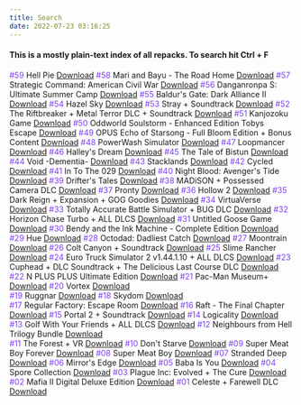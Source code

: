 ```yaml
---
title: Search
date: 2022-07-23 03:16:25
---
```


<h4>This is a mostly plain-text index of all repacks. To search hit Ctrl + F</h4>


<span style="color: #7E3FF2">#59</span> Hell Pie <a href="/repack/2022/07/22/hell-pie.html">Download</a>
<span style="color: #7E3FF2">#58</span> Mari and Bayu - The Road Home <a href="/repack/2022/07/22/mari-and-bayu-the-road-home.html">Download</a>
<span style="color: #7E3FF2">#57</span> Strategic Command: American Civil War <a href="/repack/2022/07/22/strategic-command-american-civil-war.html">Download</a>
<span style="color: #7E3FF2">#56</span> Danganronpa S: Ultimate Summer Camp <a href="/repack/2022/07/21/danganronpa-s-ultimate-summer-camp.html">Download</a>
<span style="color: #7E3FF2">#55</span> Baldur's Gate: Dark Alliance II <a href="/repack/2022/07/21/baldurs-gate-dark-alliance-2.html">Download</a>
<span style="color: #7E3FF2">#54</span> Hazel Sky <a href="/repack/2022/07/21/hazel-sky.html">Download</a>
<span style="color: #7E3FF2">#53</span> Stray + Soundtrack <a href="/repack/2022/07/20/stray.html">Download</a>
<span style="color: #7E3FF2">#52</span> The Riftbreaker + Metal Terror DLC + Soundtrack <a href="/repack/2022/07/19/the-riftbreaker.html">Download</a>
<span style="color: #7E3FF2">#51</span> Kanjozoku Game <a href="/repack/2022/07/18/kanjozoku-game.html">Download</a>
<span style="color: #7E3FF2">#50</span> Oddworld Soulstorm - Enhanced Edition Tobys Escape <a href="/repack/2022/07/17/oddworld-soultorm-enhanced-edition-tobys-escape.html">Download</a>
<span style="color: #7E3FF2">#49</span> OPUS Echo of Starsong - Full Bloom Edition + Bonus Content <a href="/repack/2022/07/16/opus-echo-of-starsong.html">Download</a>
<span style="color: #7E3FF2">#48</span> PowerWash Simulator <a href="/repack/2022/07/15/powerwash-simulator.html">Download</a>
<span style="color: #7E3FF2">#47</span> Loopmancer <a href="/repack/2022/07/15/loopmancer.html">Download</a>
<span style="color: #7E3FF2">#46</span> Halley's Dream <a href="/repack/2022/07/14/halleys-dream.html">Download</a>
<span style="color: #7E3FF2">#45</span> The Tale of Bistun <a href="/repack/2022/07/13/the-tale-of-bistun.html">Download</a>
<span style="color: #7E3FF2">#44</span> Void -Dementia- <a href="/repack/2022/07/13/void-dementia.html">Download</a>
<span style="color: #7E3FF2">#43</span> Stacklands <a href="/repack/2022/07/12/stacklands.html">Download</a>
<span style="color: #7E3FF2">#42</span> Cycled <a href="/repack/2022/07/12/cycled.html">Download</a>
<span style="color: #7E3FF2">#41</span> In To The 029 <a href="/repack/2022/07/11/in-to-the-029.html">Download</a>
<span style="color: #7E3FF2">#40</span> Night Blood: Avenger's Tide <a href="/repack/2022/07/11/nbat.html">Download</a>
<span style="color: #7E3FF2">#39</span> Drifter's Tales <a href="/repack/2022/07/10/drifters-tales">Download</a>
<span style="color: #7E3FF2">#38</span> MADiSON + Possessed Camera DLC <a href="/repack/2022/07/10/madison">Download</a>
<span style="color: #7E3FF2">#37</span> Pronty <a href="/repack/2022/07/10/pronty">Download</a>
<span style="color: #7E3FF2">#36</span> Hollow 2 <a href="/repack/2022/07/09/hollow-2">Download</a>
<span style="color: #7E3FF2">#35</span> Dark Reign + Expansion + GOG Goodies <a href="/repack/2022/07/09/dark-reign">Download</a>
<span style="color: #7E3FF2">#34</span> VirtuaVerse <a href="/repack/2022/07/09/virtuaverse">Download</a>
<span style="color: #7E3FF2">#33</span> Totally Accurate Battle Simulator + BUG DLC <a href="/repack/2022/07/07/totally-acurate-battlegrounds">Download</a>
<span style="color: #7E3FF2">#32</span> Horizon Chase Turbo + ALL DLCS <a href="/repack/2022/07/07/horizon-chase-turbo.html">Download</a>
<span style="color: #7E3FF2">#31</span> Untitled Goose Game <a href="/repack/2022/07/07/untitled-goose-game.html">Download</a>
<span style="color: #7E3FF2">#30</span> Bendy and the Ink Machine - Complete Edition <a href="/repack/2022/07/07/bendy-and-the-ink-machine.html">Download</a>
<span style="color: #7E3FF2">#29</span> Hue <a href="/repack/2022/07/06/hue.html">Download</a>
<span style="color: #7E3FF2">#28</span> Octodad: Dadliest Catch <a href="/repack/2022/07/06/octodad-dadliest-catch.html">Download</a>
<span style="color: #7E3FF2">#27</span> Moontrain <a href="/repack/2022/07/05/moontrain.html">Download</a>
<span style="color: #7E3FF2">#26</span> Colt Canyon + Soundtrack <a href="/repack/2022/07/05/colt-canyon.html">Download</a>
<span style="color: #7E3FF2">#25</span> Slime Rancher <a href="/repack/2022/07/04/slime-rancher.html">Download</a>
<span style="color: #7E3FF2">#24</span> Euro Truck Simulator 2 v1.44.1.10 + ALL DLCS <a href="/repack/2022/07/04/euro-truck-simulator-2.html">Download</a>
<span style="color: #7E3FF2">#23</span> Cuphead + DLC Soundtrack + The Delicious Last Course DLC <a href="/repack/2022/07/03/cuphead.html">Download</a>
<span style="color: #7E3FF2">#22</span> N PLUS PLUS Ultimate Edition <a href="/repack/2022/07/01/n-plus-plus.html">Download</a>
<span style="color: #7E3FF2">#21</span> Pac-Man Museum+ <a href="/repack/2022/06/29/pacman-museum-plus.html">Download</a>
<span style="color: #7E3FF2">#20</span> Vortex <a href="/repack/2022/06/28/vortex.html">Download</a>  
<span style="color: #7E3FF2">#19</span> Ruggnar <a href="/repack/2022/06/27/ruggnar.html">Download</a>
<span style="color: #7E3FF2">#18</span> Skydom <a href="/repack/2022/06/27/skydom.html">Download</a>  
<span style="color: #7E3FF2">#17</span> Regular Factory: Escape Room <a href="/repack/2022/06/26/regular-factory-escape-room.html">Download</a>
<span style="color: #7E3FF2">#16</span> Raft - The Final Chapter <a href="/repack/2022/06/25/raft.html">Download</a>
<span style="color: #7E3FF2">#15</span> Portal 2 + Soundtrack <a href="/repack/2022/06/24/portal-2.html">Download</a>
<span style="color: #7E3FF2">#14</span> Logicality <a href="/repack/2022/06/23/logicality.html">Download</a>
<span style="color: #7E3FF2">#13</span> Golf With Your Friends + ALL DLCS <a href="/repack/2022/06/23/golf-with-your-friends.html">Download</a>
<span style="color: #7E3FF2">#12</span> Neighbours from Hell Trilogy Bundle <a href="/repack/2022/06/23/neighbours-from-hell-trilogy.html">Download</a>  
<span style="color: #7E3FF2">#11</span> The Forest + VR <a href="/repack/2022/06/23/the-forest.html">Download</a>
<span style="color: #7E3FF2">#10</span> Don't Starve <a href="/repack/2022/06/23/dont-starve.html">Download</a>
<span style="color: #7E3FF2">#09</span> Super Meat Boy Forever <a href="/repack/2022/06/23/super-meat-boy-forever.html">Download</a>
<span style="color: #7E3FF2">#08</span> Super Meat Boy <a href="/repack/2022/06/22/super-meat-boy.html">Download</a>
<span style="color: #7E3FF2">#07</span> Stranded Deep <a href="/repack/2022/06/22/stranded-deep.html">Download</a>
<span style="color: #7E3FF2">#06</span> Mirror's Edge <a href="/repack/2022/06/22/mirrors-edge.html">Download</a>
<span style="color: #7E3FF2">#05</span> Baba Is You <a href="/repack/2022/06/22/baba-is-you.html">Download</a>
<span style="color: #7E3FF2">#04</span> Spore Collection <a href="/repack/2022/06/22/spore-collection.html">Download</a>
<span style="color: #7E3FF2">#03</span> Plague Inc: Evolved + The Cure <a href="/repack/2022/06/21/plague-inc.html">Download</a>
<span style="color: #7E3FF2">#02</span> Mafia II Digital Deluxe Edition <a href="/repack/2022/06/21/mafia-2.html">Download</a>
<span style="color: #7E3FF2">#01</span> Celeste + Farewell DLC <a href="/repack/2022/06/21/celeste.html">Download</a>
